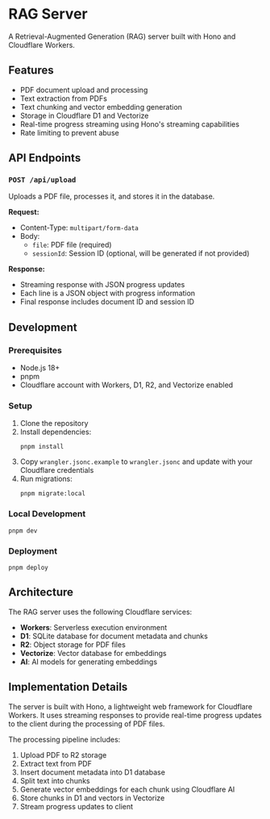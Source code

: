 # RAG Server

A Retrieval-Augmented Generation (RAG) server built with Hono and Cloudflare Workers.

## Features

- PDF document upload and processing
- Text extraction from PDFs
- Text chunking and vector embedding generation
- Storage in Cloudflare D1 and Vectorize
- Real-time progress streaming using Hono's streaming capabilities
- Rate limiting to prevent abuse

## API Endpoints

### `POST /api/upload`

Uploads a PDF file, processes it, and stores it in the database.

**Request:**
- Content-Type: `multipart/form-data`
- Body:
  - `file`: PDF file (required)
  - `sessionId`: Session ID (optional, will be generated if not provided)

**Response:**
- Streaming response with JSON progress updates
- Each line is a JSON object with progress information
- Final response includes document ID and session ID

## Development

### Prerequisites

- Node.js 18+
- pnpm
- Cloudflare account with Workers, D1, R2, and Vectorize enabled

### Setup

1. Clone the repository
2. Install dependencies:
   ```
   pnpm install
   ```
3. Copy `wrangler.jsonc.example` to `wrangler.jsonc` and update with your Cloudflare credentials
4. Run migrations:
   ```
   pnpm migrate:local
   ```

### Local Development

```
pnpm dev
```

### Deployment

```
pnpm deploy
```

## Architecture

The RAG server uses the following Cloudflare services:

- **Workers**: Serverless execution environment
- **D1**: SQLite database for document metadata and chunks
- **R2**: Object storage for PDF files
- **Vectorize**: Vector database for embeddings
- **AI**: AI models for generating embeddings

## Implementation Details

The server is built with Hono, a lightweight web framework for Cloudflare Workers. It uses streaming responses to provide real-time progress updates to the client during the processing of PDF files.

The processing pipeline includes:

1. Upload PDF to R2 storage
2. Extract text from PDF
3. Insert document metadata into D1 database
4. Split text into chunks
5. Generate vector embeddings for each chunk using Cloudflare AI
6. Store chunks in D1 and vectors in Vectorize
7. Stream progress updates to client 